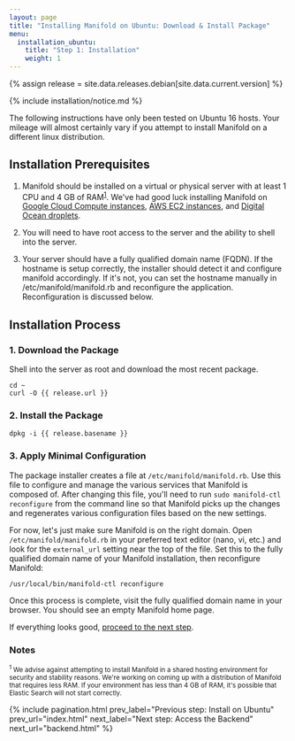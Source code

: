 ```yaml
---
layout: page
title: "Installing Manifold on Ubuntu: Download & Install Package"
menu:
  installation_ubuntu:
    title: "Step 1: Installation"
    weight: 1
---
```


{% assign release = site.data.releases.debian[site.data.current.version] %}

{% include installation/notice.md %}

The following instructions have only been tested on Ubuntu 16 hosts. Your mileage will almost certainly vary if you attempt to install Manifold on a different linux distribution.

## Installation Prerequisites

1. Manifold should be installed on a virtual or physical server with at least 1 CPU and 4 GB of RAM<sup>[1](#note-1)</sup>. We've had good luck installing Manifold on [Google Cloud Compute instances](https://cloud.google.com/compute/docs/instances/), [AWS EC2 instances](https://aws.amazon.com/ec2/instance-types/), and [Digital Ocean droplets](https://www.digitalocean.com/).

2. You will need to have root access to the server and the ability to shell into the server.

3. Your server should have a fully qualified domain name (FQDN). If the hostname is setup correctly, the installer should detect it and configure manifold accordingly. If it's not, you can set the hostname manually in /etc/manifold/manifold.rb and reconfigure the application. Reconfiguration is discussed below.

## Installation Process

### 1. Download the Package

Shell into the server as root and download the most recent package.

``` shell
cd ~
curl -O {{ release.url }}
```

### 2. Install the Package

``` shell
dpkg -i {{ release.basename }}
```

### 3. Apply Minimal Configuration

The package installer creates a file at `/etc/manifold/manifold.rb`. Use this file to configure and manage the various services that Manifold is composed of. After changing this file, you'll need to run `sudo manifold-ctl reconfigure` from the command line so that Manifold picks up the changes and regenerates various configuration files based on the new settings.

For now, let's just make sure Manifold is on the right domain. Open `/etc/manifold/manifold.rb` in your preferred text editor (nano, vi, etc.) and look for the `external_url` setting near the top of the file. Set this to the fully qualified domain name of your Manifold installation, then reconfigure Manifold:

``` shell
/usr/local/bin/manifold-ctl reconfigure
```

Once this process is complete, visit the fully qualified domain name in your browser. You should see an empty Manifold home page.

If everything looks good, [proceed to the next step](/docs/installing/ubuntu/backend.html).

### Notes

<small>
<a name="note-1"></a><sup>1</sup> We advise against attempting to install Manifold in a shared hosting environment for security and stability reasons. We're working on coming up with a distribution of Manifold that requires less RAM. If your environment has less than 4 GB of RAM, it's possible that Elastic Search will  not start correctly.
</small>

{% include pagination.html 
	prev_label="Previous step: Install on Ubuntu" 
	prev_url="index.html" 
	next_label="Next step: Access the Backend" 
	next_url="backend.html" 
%}

